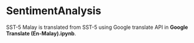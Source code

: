 # SentimentAnalysis

SST-5 Malay is translated from SST-5 using Google translate API in **Google Translate (En-Malay).ipynb**.
